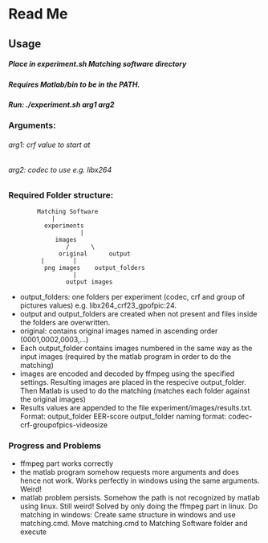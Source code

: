 # Read Me

## Usage
##### Place in experiment.sh Matching software directory
##### Requires Matlab/bin to be in the PATH.
##### Run: ./experiment.sh arg1 arg2

### Arguments:
###### arg1: crf value to start at
###### arg2: codec to use e.g. libx264

### Required Folder structure:

			Matching Software
				|
			  experiments
	     		        |
			     images
		            /      \
	              original      output
			 | 	      |
	 	      png images    output_folders
				      |
				    output images

* output_folders: one folders per experiment (codec, crf and group of pictures values) e.g. libx264_crf23_gpofpic:24.
* output and output_folders are created when not present and files inside the folders are overwritten.
*  original: contains original images named in ascending order (0001,0002,0003,...)
* Each output_folder contains images numbered in the same way as the input images (required by the matlab program in order to do the matching)
* images are encoded and decoded by ffmpeg using the specified settings. Resulting images
are placed in the respecive output_folder.
Then Matlab is used to do the matching (matches each folder against the original images)
* Results values are appended to the file experiment/images/results.txt.
Format: output_folder EER-score
		output_folder naming format: codec-crf-groupofpics-videosize

### Progress and Problems
* ffmpeg part works correctly
* the matlab program somehow requests more arguments and does hence not work. Works perfectly
	in windows using the same arguments. Weird!
* matlab problem persists. Somehow the path is not recognized by matlab using linux. Still weird!
  Solved by only doing the ffmpeg part in linux. Do matching in windows:
  Create same structure in windows and use matching.cmd.
	Move matching.cmd to Matching Software folder and execute

